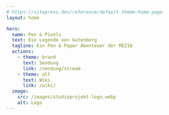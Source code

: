```yaml
---
# https://vitepress.dev/reference/default-theme-home-page
layout: home

hero:
  name: Pen & Pixels
  text: Die Legende von Gutenberg
  tagline: Ein Pen & Paper Abenteuer der ME21b
  actions:
    - theme: brand
      text: Sendung
      link: /sendung/stream
    - theme: alt
      text: Wiki
      link: /wiki/
  image:
    src: /images/studioprojekt-logo.webp
    alt: Logo
---
```

